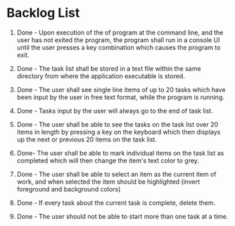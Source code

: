 # Backlog List

1. Done - Upon execution of the of program at the command line, and the user has not exited the program, the program shall run in a console UI until the user presses a key combination which causes the program to exit.

2. Done - The task list shall be stored in a text file within the same directory from where the application executable is stored.

3. Done - The user shall see single line items of up to 20 tasks which have been input by the user in free text format, while the program is running.

4. Done - Tasks input by the user will always go to the end of task list.

5. Done - The user shall be able to see the tasks on the task list over 20 items in length by pressing a key on the keyboard which then displays up the next or previous 20 items on the task list.

6. Done- The user shall be able to mark individual items on the task list as completed which will then change the item's text color to grey.

7. Done - The user shall be able to select an item as the current item of work, and when selected the item should be highlighted (invert foreground and background colors)

8. Done - If every task about the current task is complete, delete them.

9. Done - The user should not be able to start more than one task at a time.
